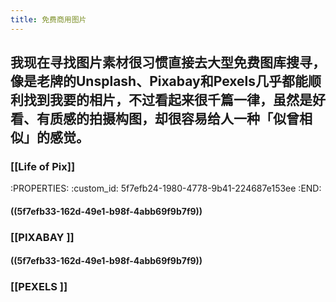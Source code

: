 ```yaml
---
title: 免费商用图片
---
```


## 我现在寻找图片素材很习惯直接去大型免费图库搜寻，像是老牌的Unsplash、Pixabay和Pexels几乎都能顺利找到我要的相片，不过看起来很千篇一律，虽然是好看、有质感的拍摄构图，却很容易给人一种「似曾相似」的感觉。
### [[Life of Pix]]
:PROPERTIES:
:custom_id: 5f7efb24-1980-4778-9b41-224687e153ee
:END:
#### ((5f7efb33-162d-49e1-b98f-4abb69f9b7f9))
### [[PIXABAY  ]]
#### ((5f7efb33-162d-49e1-b98f-4abb69f9b7f9))
### [[PEXELS  ]]
####
